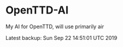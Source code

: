 # OpenTTD-AI
My AI for OpenTTD, will use primarily air

Latest backup: Sun Sep 22 14:51:01 UTC 2019
